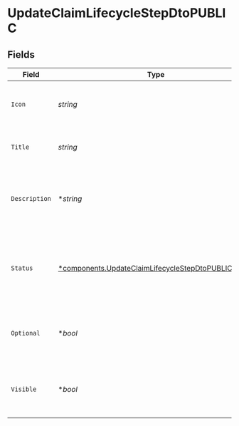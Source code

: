 # UpdateClaimLifecycleStepDtoPUBLIC


## Fields

| Field                                                                                                                     | Type                                                                                                                      | Required                                                                                                                  | Description                                                                                                               | Example                                                                                                                   |
| ------------------------------------------------------------------------------------------------------------------------- | ------------------------------------------------------------------------------------------------------------------------- | ------------------------------------------------------------------------------------------------------------------------- | ------------------------------------------------------------------------------------------------------------------------- | ------------------------------------------------------------------------------------------------------------------------- |
| `Icon`                                                                                                                    | *string*                                                                                                                  | :heavy_check_mark:                                                                                                        | The icon used for the claim lifecycle step.                                                                               | info-circle                                                                                                               |
| `Title`                                                                                                                   | *string*                                                                                                                  | :heavy_check_mark:                                                                                                        | The title of the claim lifecycle step.                                                                                    | Describe your issue                                                                                                       |
| `Description`                                                                                                             | **string*                                                                                                                 | :heavy_minus_sign:                                                                                                        | The description of the claim lifecycle step.                                                                              | What has caused you to open this claim?                                                                                   |
| `Status`                                                                                                                  | [*components.UpdateClaimLifecycleStepDtoPUBLICStatus](../../models/components/updateclaimlifecyclestepdtopublicstatus.md) | :heavy_minus_sign:                                                                                                        | The default status of the step seen by the customer when a claim is opened.                                               |                                                                                                                           |
| `Optional`                                                                                                                | **bool*                                                                                                                   | :heavy_minus_sign:                                                                                                        | Wether or not this step is optional for the customer.                                                                     |                                                                                                                           |
| `Visible`                                                                                                                 | **bool*                                                                                                                   | :heavy_minus_sign:                                                                                                        | Wether or not this step is visible to the customer.                                                                       |                                                                                                                           |